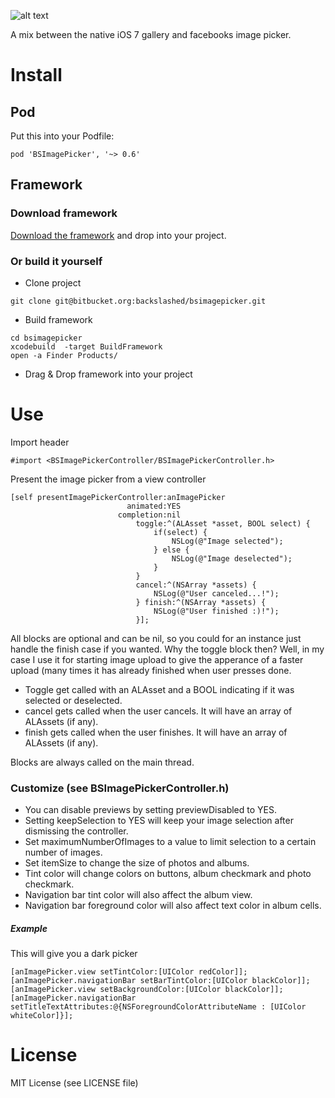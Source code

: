 ![alt text](https://cloud.githubusercontent.com/assets/4034956/3212805/680b1e88-ef75-11e3-9410-a5de4b4f92d2.gif "Demo gif")

A mix between the native iOS 7 gallery and facebooks image picker.

# Install
## Pod
Put this into your Podfile:
```shell
pod 'BSImagePicker', '~> 0.6'
```
## Framework
### Download framework
[Download the framework](https://github.com/mikaoj/BSImagePicker/releases/download/0.4/BSImagePickerController.framework.zip "framework") and drop into your project.
### Or build it yourself
* Clone project
```shell
git clone git@bitbucket.org:backslashed/bsimagepicker.git
```
* Build framework
```shell
cd bsimagepicker
xcodebuild  -target BuildFramework
open -a Finder Products/
```
* Drag & Drop framework into your project

# Use
Import header
```objc
#import <BSImagePickerController/BSImagePickerController.h>
```

Present the image picker from a view controller
```objc
[self presentImagePickerController:anImagePicker
                          animated:YES
                        completion:nil
                            toggle:^(ALAsset *asset, BOOL select) {
                                if(select) {
                                    NSLog(@"Image selected");
                                } else {
                                    NSLog(@"Image deselected");
                                }
                            }
                            cancel:^(NSArray *assets) {
                                NSLog(@"User canceled...!");
                            } finish:^(NSArray *assets) {
                                NSLog(@"User finished :)!");
                            }];
```
All blocks are optional and can be nil, so you could for an instance just handle the finish case if you wanted. Why the toggle block then? Well, in my case I use it for starting image upload to give the apperance of a faster upload (many times it has already finished when user presses done.
* Toggle get called with an ALAsset and a BOOL indicating if it was selected or deselected.
* cancel gets called when the user cancels. It will have an array of ALAssets (if any).
* finish gets called when the user finishes. It will have an array of ALAssets (if any).

Blocks are always called on the main thread.

### Customize (see BSImagePickerController.h)
* You can disable previews by setting previewDisabled to YES.
* Setting keepSelection to YES will keep your image selection after dismissing the controller.
* Set maximumNumberOfImages to a value to limit selection to a certain number of images.
* Set itemSize to change the size of photos and albums.
* Tint color will change colors on buttons, album checkmark and photo checkmark.
* Navigation bar tint color will also affect the album view.
* Navigation bar foreground color will also affect text color in album cells.

##### Example
This will give you a dark picker
```objc
[anImagePicker.view setTintColor:[UIColor redColor]];
[anImagePicker.navigationBar setBarTintColor:[UIColor blackColor]];
[anImagePicker.view setBackgroundColor:[UIColor blackColor]];
[anImagePicker.navigationBar setTitleTextAttributes:@{NSForegroundColorAttributeName : [UIColor whiteColor]}];
```

# License
MIT License (see LICENSE file)
